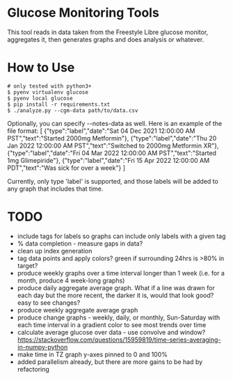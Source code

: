 # Glucose Monitoring Tools

This tool reads in data taken from the Freestyle Libre glucose monitor, aggregates it, then generates graphs and does analysis or whatever.

# How to Use

```
# only tested with python3+
$ pyenv virtualenv glucose
$ pyenv local glucose
$ pip install -r requirements.txt
$ ./analyze.py --cgm-data path/to/data.csv
```
Optionally, you can specify --notes-data as well.  Here is an example of the file format:
[
    {"type":"label","date":"Sat 04 Dec 2021 12:00:00 AM PST","text":"Started 2000mg Metformin"},
    {"type":"label","date":"Thu 20 Jan 2022 12:00:00 AM PST","text":"Switched to 2000mg Metformin XR"},
    {"type":"label","date":"Fri 04 Mar 2022 12:00:00 AM PST","text":"Started 1mg Glimepiride"},
    {"type":"label","date":"Fri 15 Apr 2022 12:00:00 AM PDT","text":"Was sick for over a week"}
]

Currently, only type 'label' is supported, and those labels will be added to any graph that includes that time.

# TODO
* include tags for labels so graphs can include only labels with a given tag
* % data completion - measure gaps in data?
* clean up index generation
* tag data points and apply colors? green if surrounding 24hrs is >80% in target?
* produce weekly graphs over a time interval longer than 1 week (i.e. for a month, produce 4 week-long graphs)
* produce daily aggregate average graph.  What if a line was drawn for each day but the more recent, the darker it is, would that look good?  easy to see changes?
* produce weekly aggregate average graph
* produce change graphs - weekly, daily, or monthly, Sun-Saturday with each time interval in a gradient color to see most trends over time
* calculate average glucose over data - use convolve and window?  https://stackoverflow.com/questions/15959819/time-series-averaging-in-numpy-python
* make time in TZ graph y-axes pinned to 0 and 100%
* added parallelism already, but there are more gains to be had by refactoring
